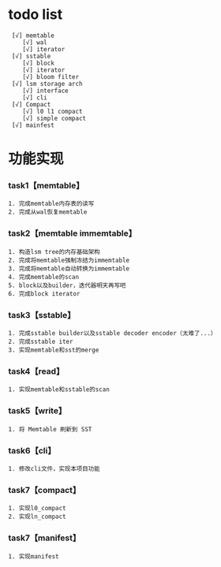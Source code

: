 # todo list

     [√] memtable 
        [√] wal  
        [√] iterator    
     [√] sstable  
        [√] block  
        [√] iterator    
        [√] bloom filter  
     [√] lsm storage arch  
        [√] interface
        [√] cli
     [√] Compact
        [√] l0 l1 compact
        [√] simple compact
     [√] mainfest


# 功能实现

### task1【memtable】
    1. 完成memtable内存表的读写
    2. 完成从wal恢复memtable

### task2【memtable immemtable】
    1. 构造lsm tree的内存基础架构
    2. 完成将memtable强制冻结为immemtable
    3. 完成将memtable自动转换为immemtable
    4. 完成memtable的scan
    5. block以及builder，迭代器明天再写吧
    6. 完成block iterator

### task3【sstable】
    1. 完成sstable builder以及sstable decoder encoder（太难了...）
    2. 完成sstable iter
    3. 实现memtable和sst的merge

### task4【read】
    1. 实现memtable和sstable的scan

### task5【write】
    1. 将 Memtable 刷新到 SST

### task6【cli】
    1. 修改cli文件，实现本项目功能

### task7【compact】
    1. 实现l0_compact
    2. 实现ln_compact

### task7【manifest】
    1. 实现manifest  
